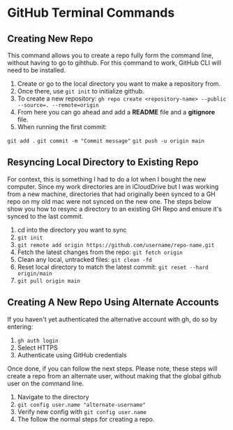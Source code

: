 # GitHub Terminal Commands

## Creating New Repo
This command allows you to create a repo fully form the command line, without having to go to gihthub. For this command to work, GitHub CLI will need to be installed.

1. Create or go to the local directory you want to make a repository from.
2. Once there, use `git init` to initialize github.
3. To create a new repository: `gh repo create <repository-name> --public --source=. --remote=origin`
4. From here you can go ahead and add a **README** file and a **gitignore** file.
5. When running the first commit:

`git add .`
`git commit -m "Commit message"`
`git push -u origin main`

## Resyncing Local Directory to Existing Repo
For context, this is something I had to do a lot when I bought the new computer. Since my work directories are in iCloudDrive but I was working from a new machine, directories that had originally been synced to a GH repo on my old mac were not synced on the new one. The steps below show you how to resync a directory to an existing GH Repo and ensure it's synced to the last commit.

1. cd into the directory you want to sync
2. `git init`
3. `git remote add origin https://github.com/username/repo-name.git`
4. Fetch the latest changes from the repo: `git fetch origin`
5. Clean any local, untracked files:  `git clean -fd`
6. Reset local directory to match the latest commit: `git reset --hard origin/main`
7. `git pull origin main`

## Creating A New Repo Using Alternate Accounts

If you haven't yet authenticated the alternative account with gh, do so by entering:

1. `gh auth login`
2. Select HTTPS
3. Authenticate using GitHub credentials

Once done, if you can follow the next steps. Please note, these steps will create a repo from an alternate user, without making that the global github user on the command line.

1. Navigate to the directory
2. `git config user.name "alternate-username"`
3. Verify new config with `git config user.name`
4. The follow the normal steps for creating a repo.
